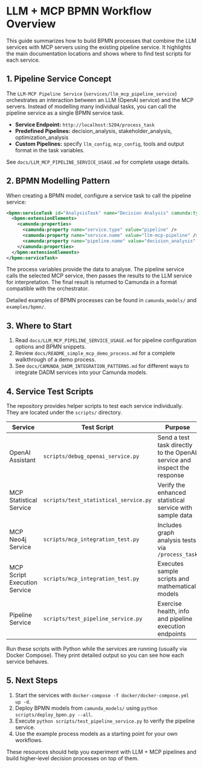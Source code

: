 # LLM + MCP BPMN Workflow Overview

This guide summarizes how to build BPMN processes that combine the LLM services with MCP servers using the existing pipeline service.  It highlights the main documentation locations and shows where to find test scripts for each service.

## 1. Pipeline Service Concept

The `LLM-MCP Pipeline Service` (`services/llm_mcp_pipeline_service`) orchestrates an interaction between an LLM (OpenAI service) and the MCP servers.  Instead of modelling many individual tasks, you can call the pipeline service as a single BPMN service task.

- **Service Endpoint:** `http://localhost:5204/process_task`
- **Predefined Pipelines:** decision_analysis, stakeholder_analysis, optimization_analysis
- **Custom Pipelines:** specify `llm_config`, `mcp_config`, tools and output format in the task variables.

See `docs/LLM_MCP_PIPELINE_SERVICE_USAGE.md` for complete usage details.

## 2. BPMN Modelling Pattern

When creating a BPMN model, configure a service task to call the pipeline service:

```xml
<bpmn:serviceTask id="AnalysisTask" name="Decision Analysis" camunda:type="external" camunda:topic="ProcessDecisionAnalysis">
  <bpmn:extensionElements>
    <camunda:properties>
      <camunda:property name="service.type" value="pipeline" />
      <camunda:property name="service.name" value="llm-mcp-pipeline" />
      <camunda:property name="pipeline.name" value="decision_analysis" />
    </camunda:properties>
  </bpmn:extensionElements>
</bpmn:serviceTask>
```

The process variables provide the data to analyse.  The pipeline service calls the selected MCP service, then passes the results to the LLM service for interpretation.  The final result is returned to Camunda in a format compatible with the orchestrator.

Detailed examples of BPMN processes can be found in `camunda_models/` and `examples/bpmn/`.

## 3. Where to Start

1. Read `docs/LLM_MCP_PIPELINE_SERVICE_USAGE.md` for pipeline configuration options and BPMN snippets.
2. Review `docs/README_simple_mcp_demo_process.md` for a complete walkthrough of a demo process.
3. See `docs/CAMUNDA_DADM_INTEGRATION_PATTERNS.md` for different ways to integrate DADM services into your Camunda models.

## 4. Service Test Scripts

The repository provides helper scripts to test each service individually.  They are located under the `scripts/` directory.

| Service | Test Script | Purpose |
|---------|-------------|---------|
| OpenAI Assistant | `scripts/debug_openai_service.py` | Send a test task directly to the OpenAI service and inspect the response |
| MCP Statistical Service | `scripts/test_statistical_service.py` | Verify the enhanced statistical service with sample data |
| MCP Neo4j Service | `scripts/mcp_integration_test.py` | Includes graph analysis tests via `/process_task` |
| MCP Script Execution Service | `scripts/mcp_integration_test.py` | Executes sample scripts and mathematical models |
| Pipeline Service | `scripts/test_pipeline_service.py` | Exercise health, info and pipeline execution endpoints |

Run these scripts with Python while the services are running (usually via Docker Compose).  They print detailed output so you can see how each service behaves.

## 5. Next Steps

1. Start the services with `docker-compose -f docker/docker-compose.yml up -d`.
2. Deploy BPMN models from `camunda_models/` using `python scripts/deploy_bpmn.py --all`.
3. Execute `python scripts/test_pipeline_service.py` to verify the pipeline service.
4. Use the example process models as a starting point for your own workflows.

These resources should help you experiment with LLM + MCP pipelines and build higher‑level decision processes on top of them.
